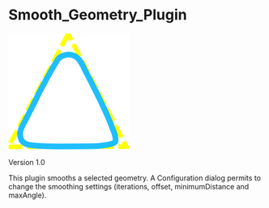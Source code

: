 # Smooth_Geometry_Plugin


![image](https://github.com/ValPinnaSardinia/Smooth_Geometry_Plugin/blob/main/images/smooth_geometry2.png)

Version 1.0

This plugin smooths a selected geometry. A Configuration dialog permits to change the smoothing settings (iterations, offset, minimumDistance and maxAngle).
